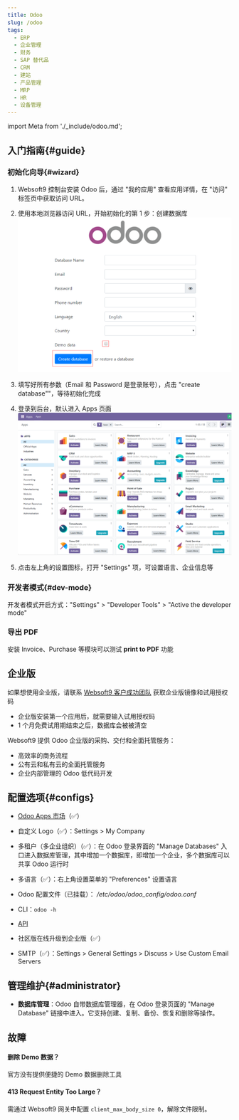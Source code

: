 ```yaml
---
title: Odoo
slug: /odoo
tags:
  - ERP
  - 企业管理
  - 财务
  - SAP 替代品
  - CRM
  - 建站
  - 产品管理
  - MRP
  - HR
  - 设备管理
---
```


import Meta from './_include/odoo.md';

<Meta name="meta" />

## 入门指南{#guide}

### 初始化向导{#wizard}

1. Websoft9 控制台安装 Odoo 后，通过 "我的应用" 查看应用详情，在 "访问" 标签页中获取访问 URL。 

2. 使用本地浏览器访问 URL，开始初始化的第 1 步：创建数据库
   ![Odoo 社区版初始化页面](./assets/odoo-startcreatedb-websoft9.png)

3. 填写好所有参数（Email 和 Password 是登录账号），点击 "create database""，等待初始化完成

4. 登录到后台，默认进入 Apps 页面  
   ![Odoo APPS](./assets/odoo-apps-websoft9.png)

5. 点击左上角的设置图标，打开 "Settings" 项，可设置语言、企业信息等

### 开发者模式{#dev-mode}

开发者模式开启方式："Settings" > "Developer Tools" > "Active the developer mode"

### 导出 PDF

安装 Invoice、Purchase 等模块可以测试 **print to PDF** 功能


## 企业版

如果想使用企业版，请联系 [Websoft9 客户成功团队](./helpdesk#contact) 获取企业版镜像和试用授权码

- 企业版安装第一个应用后，就需要输入试用授权码
- 1 个月免费试用期结束之后，数据库会被被清空

Websoft9 提供 Odoo 企业版的采购、交付和全面托管服务：

- 高效率的商务流程
- 公有云和私有云的全面托管服务
- 企业内部管理的 Odoo 低代码开发 

## 配置选项{#configs}

- [Odoo Apps 市场](https://www.odoo.com/apps/modules)（✅）

- 自定义 Logo（✅）：Settings > My Company

- 多租户（多企业组织）（✅）：在 Odoo 登录界面的 "Manage Databases" 入口进入数据库管理，其中增加一个数据库，即增加一个企业，多个数据库可以共享 Odoo 运行时

- 多语言（✅）：右上角设置菜单的 "Preferences" 设置语言

- Odoo 配置文件（已挂载）： */etc/odoo/odoo_config/odoo.conf*  

- CLI：`odoo -h`

- [API](https://www.odoo.com/documentation/17.0/developer/misc/api/odoo.html)

- 社区版在线升级到企业版（✅）

- SMTP（✅）：Settings > General Settings > Discuss > Use Custom Email Servers

## 管理维护{#administrator}

- **数据库管理**：Odoo 自带数据库管理器，在 Odoo 登录页面的 "Manage Database" 链接中进入。它支持创建、复制、备份、恢复和删除等操作。


## 故障

#### 删除 Demo 数据？

官方没有提供便捷的 Demo 数据删除工具

#### 413 Request Entity Too Large？

需通过 Websoft9 网关中配置 `client_max_body_size 0`，解除文件限制。

